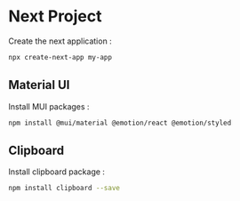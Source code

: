 # Next Project

Create the next application :

```bash
npx create-next-app my-app
```

## Material UI

Install MUI packages :

```bash
npm install @mui/material @emotion/react @emotion/styled
```

## Clipboard

Install clipboard package :

```bash
npm install clipboard --save
```
